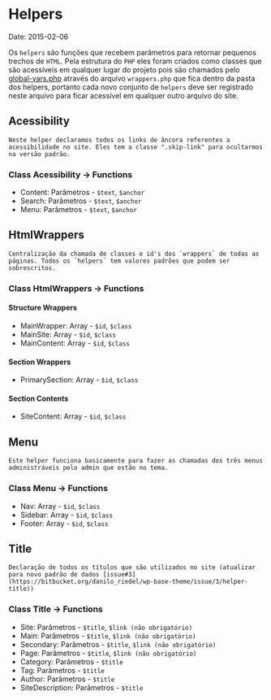# Helpers

Date: 2015-02-06

Os `helpers` são funções que recebem parâmetros para retornar pequenos trechos de `HTML`. Pela estrutura do `PHP` eles foram criados como classes que são acessíveis em qualquer lugar do projeto pois são chamados pelo [global-vars.php]() através do arquivo `wrappers.php` que fica dentro da pasta dos helpers, portanto cada novo conjunto de `helpers` deve ser registrado neste arquivo para ficar acessível em qualquer outro arquivo do site.

## Acessibility

	Neste helper declaramos todos os links de âncora referentes a acessibilidade no site. Eles tem a classe ".skip-link" para ocultarmos na versão padrão.

### Class Acessibility -> Functions
* Content: Parâmetros - `$text`, `$anchor`
*  Search: Parâmetros - `$text`, `$anchor`
* Menu: Parâmetros - `$text`, `$anchor`

## HtmlWrappers

	Centralização da chamada de classes e id's dos `wrappers` de todas as páginas. Todos os `helpers` tem valores padrões que podem ser sobrescritos.

### Class HtmlWrappers -> Functions

#### Structure Wrappers
* MainWrapper: Array - `$id`, `$class`
* MainSite: Array - `$id`, `$class`
* MainContent: Array - `$id`, `$class`

#### Section Wrappers
* PrimarySection: Array - `$id`, `$class`

#### Section Contents
* SiteContent: Array - `$id`, `$class`

## Menu

	Este helper funciona basicamente para fazer as chamadas dos três menus administráveis pelo admin que estão no tema.

### Class Menu -> Functions
* Nav: Array - `$id`, `$class`
* Sidebar: Array - `$id`, `$class`
* Footer: Array - `$id`, `$class`

## Title

	Declaração de todos os títulos que são utilizados no site (atualizar para novo padrão de dados [issue#3](https://bitbucket.org/danilo_riedel/wp-base-theme/issue/3/helper-title))

### Class Title -> Functions
* Site: Parâmetros - `$title`, `$link (não obrigatório)`
* Main: Parâmetros - `$title`, `$link (não obrigatório)`
* Secondary: Parâmetros - `$title`, `$link (não obrigatório)`
* Page: Parâmetros - `$title`, `$link (não obrigatório)`
* Category: Parâmetros - `$title`
* Tag: Parâmetros - `$title`
* Author: Parâmetros - `$title`
* SiteDescription: Parâmetros - `$title`